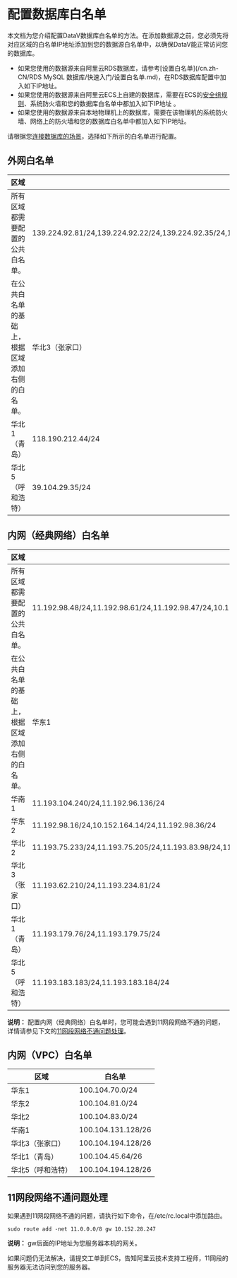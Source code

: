 # 配置数据库白名单

本文档为您介绍配置DataV数据库白名单的方法。在添加数据源之前，您必须先将对应区域的白名单IP地址添加到您的数据源白名单中，以确保DataV能正常访问您的数据库。

-   如果您使用的数据源来自阿里云RDS数据库，请参考[设置白名单](/cn.zh-CN/RDS MySQL 数据库/快速入门/设置白名单.md)，在RDS数据库配置中加入如下IP地址。
-   如果您使用的数据源来自阿里云ECS上自建的数据库，需要在ECS的[安全组规则](/cn.zh-CN/安全/安全组/添加安全组规则.md)、系统防火墙和您的数据库白名单中都加入如下IP地址 。
-   如果您使用的数据源来自本地物理机上的数据库，需要在该物理机的系统防火墙、网络上的防火墙和您的数据库白名单中都加入如下IP地址。

请根据您[连接数据库的场景]()，选择如下所示的白名单进行配置。

## 外网白名单

|区域|白名单|
|--|---|
|所有区域都需要配置的公共白名单。|139.224.92.81/24,139.224.92.22/24,139.224.92.35/24,139.224.4.30/24,139.224.92.102/24,139.224.4.48/24,139.224.4.104/24,139.224.92.11/24,139.224.4.60/24,139.224.92.52/24,139.224.4.26/24,139.224.92.57/24,112.74.156.111/24,120.76.104.101/24,139.224.4.69/24,114.55.195.74/24,47.99.11.181/24,47.94.185.180/24,182.92.144.171/24,139.224.4.32/24,106.14.210.237/24,47.102.181.128/25,47.102.234.0/25,47.101.109.0/24|
|在公共白名单的基础上，根据区域添加右侧的白名单。|华北3（张家口）|47.92.22.210/24,47.92.22.68/24|
|华北1（青岛）|118.190.212.44/24|
|华北5（呼和浩特）|39.104.29.35/24|

## 内网（经典网络）白名单

|区域|白名单|
|--|---|
|所有区域都需要配置的公共白名单。|11.192.98.48/24,11.192.98.61/24,11.192.98.47/24,10.152.164.34/24,11.192.98.58/24,10.152.164.17/24,10.152.164.42/24,11.192.98.37/24,10.152.164.31/24,10.152.164.66/24,10.152.164.22/24,11.115.105.33,11.115.104.230,11.115.103.137,11.115.105.7,11.115.105.28,11.115.103.112,11.115.105.40,11.115.103.158|
|在公共白名单的基础上，根据区域添加右侧的白名单。|华东1|11.193.54.74/24,11.193.54.148/24,11.197.246.34/24,11.196.22.196/24|
|华南1|11.193.104.240/24,11.192.96.136/24|
|华东2|11.192.98.16/24,10.152.164.14/24,11.192.98.36/24|
|华北2|11.193.75.233/24,11.193.75.205/24,11.193.83.98/24,11.197.231.75/24|
|华北3（张家口）|11.193.62.210/24,11.193.234.81/24|
|华北1（青岛）|11.193.179.76/24,11.193.179.75/24|
|华北5（呼和浩特）|11.193.183.183/24,11.193.183.184/24|

**说明：** 配置内网（经典网络）白名单时，您可能会遇到11网段网络不通的问题，详情请参见下文的[11网段网络不通问题处理](#section_tjl_ctx_sqj)。

## 内网（VPC）白名单

|区域|白名单|
|--|---|
|华东1|100.104.70.0/24|
|华东2|100.104.81.0/24|
|华北2|100.104.83.0/24|
|华南1|100.104.131.128/26|
|华北3（张家口）|100.104.194.128/26|
|华北1（青岛）|100.104.45.64/26|
|华北5（呼和浩特）|100.104.194.128/26|

## 11网段网络不通问题处理

如果遇到11网段网络不通的问题，请执行如下命令，在/etc/rc.local中添加路由。

```
sudo route add -net 11.0.0.0/8 gw 10.152.28.247
```

**说明：** gw后面的IP地址为您服务器本机的网关。

如果问题仍无法解决，请提交工单到ECS，告知阿里云技术支持工程师，11网段的服务器无法访问到您的服务器。

